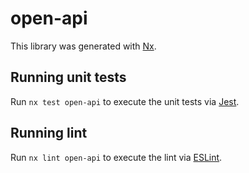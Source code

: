 # open-api

This library was generated with [Nx](https://nx.dev).

## Running unit tests

Run `nx test open-api` to execute the unit tests via [Jest](https://jestjs.io).

## Running lint

Run `nx lint open-api` to execute the lint via [ESLint](https://eslint.org/).
